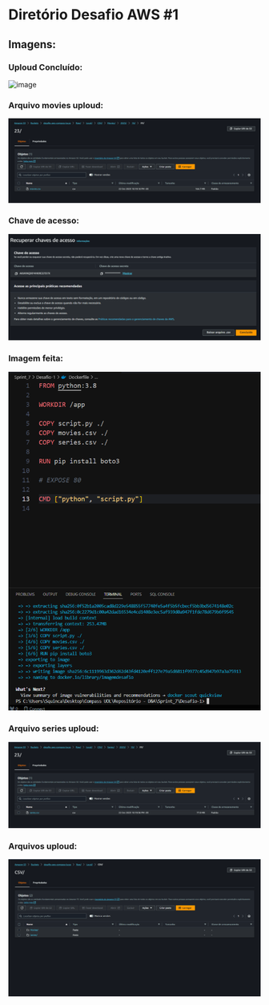 Diretório Desafio AWS #1
========================


## Imagens:

### Uploud Concluído:
![image](img/uploud%20concluído.png)

### Arquivo movies uploud:
![image](img/arquivo_movies_uploud.png)

### Chave de acesso:
![image](img/chave.png)

### Imagem feita:
![image](img/imagem.png)

### Arquivo series uploud:
![image](img/series_uploud.png)

### Arquivos uploud:
![image](img/arquivos_uploud.png)